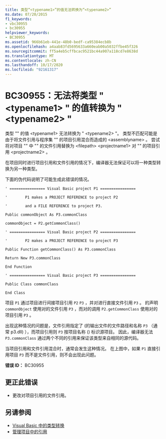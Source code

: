 ```yaml
---
title: 类型“<typename1>”的值无法转换为“<typename2>”
ms.date: 07/20/2015
f1_keywords:
- vbc30955
- bc30955
helpviewer_keywords:
- BC30955
ms.assetid: 966b61eb-441e-48b0-bedf-ca95384ecb8b
ms.openlocfilehash: a4aab83fd5695633a660eab00a5032ffbe45f326
ms.sourcegitcommit: ff5a4eb5cffbcac9521bc44a907a118cd7e8638d
ms.translationtype: MT
ms.contentlocale: zh-CN
ms.lasthandoff: 10/17/2020
ms.locfileid: "92161317"
---
```

# <a name="bc30955-value-of-type-typename1-cannot-be-converted-to-typename2"></a>BC30955：无法将类型 " \<typename1> " 的值转换为 " \<typename2> "

类型 "" 的值 \<typename1> 无法转换为 " \<typename2> "。 类型不匹配可能是由于将文件引用与程序集 "" 的项目引用混合而造成的 \<assemblyname> 。 尝试将对项目 "" 中 "" 的文件引用替换为 \<filepath> \<projectname1> 对 "" 的项目引用 \<projectname2> 。

 在项目同时进行项目引用和文件引用的情况下，编译器无法保证可以将一种类型转换为另一种类型。

 下面的伪代码说明了可能生成此错误的情况。

 `' ================ Visual Basic project P1 ================`

 `'        P1 makes a PROJECT REFERENCE to project P2`

 `'        and a FILE REFERENCE to project P3.`

 `Public commonObject As P3.commonClass`

 `commonObject = P2.getCommonClass()`

 `' ================ Visual Basic project P2 ================`

 `'        P2 makes a PROJECT REFERENCE to project P3`

 `Public Function getCommonClass() As P3.commonClass`

 `Return New P3.commonClass`

 `End Function`

 `' ================ Visual Basic project P3 ================`

 `Public Class commonClass`

 `End Class`

 项目 `P1` 通过项目进行间接项目引用 `P2` `P3` ，并对进行直接文件引用 `P3` 。 的声明 `commonObject` 使用对的文件引用 `P3` ，而对的调用 `P2.getCommonClass` 使用对的项目引用 `P3` 。

 出现这种情况的问题是，文件引用指定了 (的输出文件的文件路径和名称 `P3` （通常 p3.dll) ），而项目引用则 `P3` 按项目名称 () 标识源项目。 因此，编译器无法 `P3.commonClass` 通过两个不同的引用来保证该类型来自相同的源代码。

 当项目引用和文件引用混合时，通常会发生这种情况。 在上图中，如果 `P1` 直接引用项目 `P3` 而不是文件引用，则不会出现此问题。

 **错误 ID：** BC30955

## <a name="to-correct-this-error"></a>更正此错误

- 更改对项目引用的文件引用。

## <a name="see-also"></a>另请参阅

- [Visual Basic 中的类型转换](../../programming-guide/language-features/data-types/type-conversions.md)
- [管理项目中的引用](/visualstudio/ide/managing-references-in-a-project)
